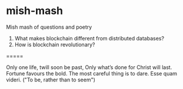 # mish-mash
Mish mash of questions and poetry 

1. What makes blockchain different from distributed databases?
2. How is blockchain revolutionary?

=====

Only one life, twill soon be past,
Only what’s done for Christ will last.
Fortune favours the bold. 
The most careful thing is to dare. 
Esse quam videri. ("To be, rather than to seem")
